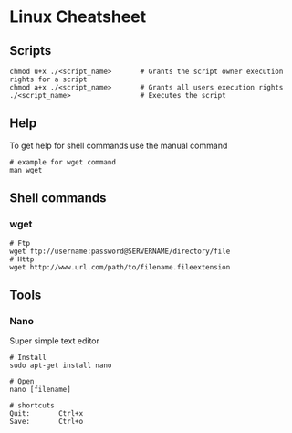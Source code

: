 # Linux Cheatsheet

## Scripts
	chmod u+x ./<script_name>		# Grants the script owner execution rights for a script
	chmod a+x ./<script_name>		# Grants all users execution rights
	./<script_name>					# Executes the script

## Help
To get help for shell commands use the manual command

    # example for wget command
	man wget

## Shell commands
### wget	
	# Ftp
	wget ftp://username:password@SERVERNAME/directory/file
	# Http
	wget http://www.url.com/path/to/filename.fileextension

## Tools
### Nano
Super simple text editor

	# Install
	sudo apt-get install nano

	# Open
	nano [filename]

	# shortcuts
	Quit:		Ctrl+x
	Save: 		Ctrl+o
